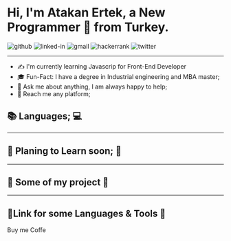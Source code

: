 # **Hi, I'm Atakan Ertek, a New Programmer 🚀 from Turkey.**

![github]() ![linked-in]() ![gmail]() ![hackerrank]() ![twitter]()

----

* ✍️ I'm currently learning Javascrip for Front-End Developer
* 🎓 Fun-Fact: I have a degree in Industrial engineering and MBA master;
* 💬 Ask me about anything, I am always happy to help;
* 📧 Reach me any platform;

## 📚 **Languages;** 💻
---


## 📅 **Planing to Learn soon;** 🚧
---

## 💼 **Some of my project** 📌
---


## 🔗**Link for some Languages & Tools** 🔗

Buy me Coffe


